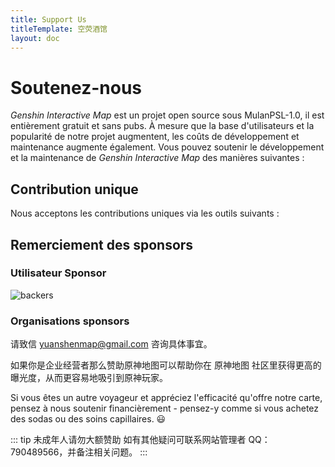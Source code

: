 ```yaml
---
title: Support Us
titleTemplate: 空荧酒馆
layout: doc
---
```


# Soutenez-nous

_Genshin Interactive Map_ est un projet open source sous MulanPSL-1.0, il est entièrement gratuit et sans pubs. À mesure que la base d'utilisateurs et la popularité de notre projet augmentent, les coûts de développement et maintenance augmente également. Vous pouvez soutenir le développement et la maintenance de _Genshin Interactive Map_ des manières suivantes :

## Contribution unique

Nous acceptons les contributions uniques via les outils suivants :

<Coins />

## Remerciement des sponsors

### Utilisateur Sponsor

![backers](/imgs/backers_202347.png)

### Organisations sponsors

请致信 [yuanshenmap@gmail.com](mailto:yuanshenmap@gmail.com) 咨询具体事宜。

如果你是企业经营者那么赞助原神地图可以帮助你在 原神地图 社区里获得更高的曝光度，从而更容易地吸引到原神玩家。

Si vous êtes un autre voyageur et appréciez l'efficacité qu'offre notre carte, pensez à nous soutenir financièrement - pensez-y comme si vous achetez des sodas ou des soins capillaires. 😃

::: tip
未成年人请勿大额赞助 如有其他疑问可联系网站管理者 QQ：790489566，并备注相关问题。
:::
